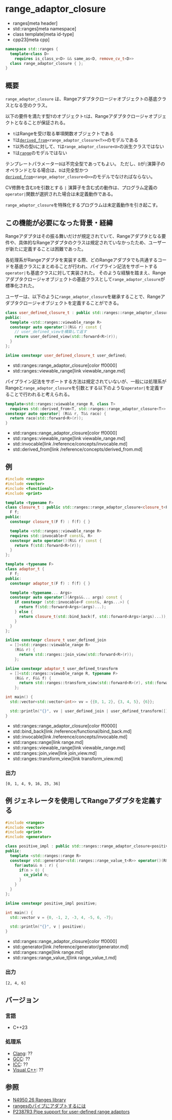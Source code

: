 # range_adaptor_closure
* ranges[meta header]
* std::ranges[meta namespace]
* class template[meta id-type]
* cpp23[meta cpp]

```cpp
namespace std::ranges {
  template<class D>
    requires is_class_v<D> && same_as<D, remove_cv_t<D>>
  class range_adaptor_closure { };
}
```

## 概要
`range_adaptor_closure` は、Rangeアダプタクロージャオブジェクトの基底クラスとなる空のクラス。

以下の要件を満たす型`T`のオブジェクト`t`は、Rangeアダプタクロージャオブジェクトとなることが保証される。

- `t`はRangeを受け取る単項関数オブジェクトである
- `T`は[`derived_from`](/reference/concepts/derived_from.md)`<range_adaptor_closure<T>>`のモデルである
- `T`以外の型`U`に対して、`T`は`range_adaptor_closure<U>`の派生クラスではない
- `T`は[`range`](range.md)のモデルではない

テンプレートパラメーター`D`は不完全型であってもよい。
ただし、`D`が`|`演算子のオペランドとなる場合は、`D`は完全型かつ[`derived_from`](/reference/concepts/derived_from.md)`<range_adaptor_closure<D>>`のモデルでなければならない。

CV修飾を含む`D`を引数とする `|` 演算子を含む式の動作は、プログラム定義の`operator|`関数が選択された場合は未定義動作である。

`range_adaptor_closure`を特殊化するプログラムは未定義動作を引き起こす。

## この機能が必要になった背景・経緯

Rangeアダプタはその振る舞いだけが規定されていて、Rangeアダプタとなる要件や、具体的なRangeアダプタのクラスは規定されていなかったため、ユーザーが新たに定義することは困難であった。

各処理系がRangeアダプタを実装する際、どのRangeアダプタでも共通するコードを基底クラスにまとめることが行われ、パイプライン記法をサポートする`operator|`も基底クラスに対して実装された。
そのような経験を踏まえ、Rangeアダプタクロージャオブジェクトの基底クラスとして`range_adaptor_closure`が標準化された。

ユーザーは、以下のように`range_adaptor_closure`を継承することで、Rangeアダプタクロージャオブジェクトを定義することができる。

```cpp
class user_defined_closure_t : public std::ranges::range_adaptor_closure<user_defined_closure_t> {
public:
  template <std::ranges::viewable_range R>
  constexpr auto operator()(R&& r) const {
    // user_defined_viewを構築して返す
    return user_defined_view(std::forward<R>(r));
  }
};

inline constexpr user_defined_closure_t user_defined;
```
* std::ranges::range_adaptor_closure[color ff0000]
* std::ranges::viewable_range[link viewable_range.md]

パイプライン記法をサポートする方法は規定されていないが、一般には処理系がRangeと`range_adaptor_closure`を引数とする以下のような`operator|`を定義することで行われると考えられる。

```cpp
template<std::ranges::viewable_range R, class T>
  requires std::derived_from<T, std::ranges::range_adaptor_closure<T>> && std::invocable<T, R>
constexpr auto operator| (R&& r, T&& raco) {
  return raco(std::forward<R>(r));
}
```
* std::ranges::range_adaptor_closure[color ff0000]
* std::ranges::viewable_range[link viewable_range.md]
* std::invocable[link /reference/concepts/invocable.md]
* std::derived_from[link /reference/concepts/derived_from.md]

## 例
```cpp example
#include <ranges>
#include <vector>
#include <functional>
#include <print>

template <typename F>
class closure_t : public std::ranges::range_adaptor_closure<closure_t<F>> {
  F f;
public:
  constexpr closure_t(F f) : f(f) { }

  template <std::ranges::viewable_range R>
  requires std::invocable<F const&, R>
  constexpr auto operator()(R&& r) const {
    return f(std::forward<R>(r));
  }
};

template <typename F>
class adaptor_t {
  F f;
public:
  constexpr adaptor_t(F f) : f(f) { }

  template <typename... Args>
  constexpr auto operator()(Args&&... args) const {
    if constexpr (std::invocable<F const&, Args...>) {
      return f(std::forward<Args>(args)...);
    } else {
      return closure_t(std::bind_back(f, std::forward<Args>(args)...));
    }
  }
};

inline constexpr closure_t user_defined_join
  = []<std::ranges::viewable_range R>
    (R&& r) {
      return std::ranges::join_view(std::forward<R>(r));
    };

inline constexpr adaptor_t user_defined_transform
  = []<std::ranges::viewable_range R, typename F>
    (R&& r, F&& f) {
      return std::ranges::transform_view(std::forward<R>(r), std::forward<F>(f));
    };

int main() {
  std::vector<std::vector<int>> vv = {{0, 1, 2}, {3, 4, 5}, {6}};

  std::println("{}", vv | user_defined_join | user_defined_transform([](int x){ return x * x; }));
}
```
* std::ranges::range_adaptor_closure[color ff0000]
* std::bind_back[link /reference/functional/bind_back.md]
* std::invocable[link /reference/concepts/invocable.md]
* std::ranges::range[link range.md]
* std::ranges::viewable_range[link viewable_range.md]
* std::ranges::join_view[link join_view.md]
* std::ranges::transform_view[link transform_view.md]

### 出力
```
[0, 1, 4, 9, 16, 25, 36]
```

## 例 ジェネレータを使用してRangeアダプタを定義する
```cpp example
#include <ranges>
#include <vector>
#include <print>
#include <generator>

class positive_impl : public std::ranges::range_adaptor_closure<positive_impl> {
public:
  template <std::ranges::range R>
  constexpr std::generator<std::ranges::range_value_t<R>> operator()(R&& r) const {
    for(auto&& n : r) {
      if(n > 0) {
        co_yield n;
      }
    }
  }
};

inline constexpr positive_impl positive;

int main() {
  std::vector v = {0, -1, 2, -3, 4, -5, 6, -7};

  std::println("{}", v | positive);
}
```
* std::ranges::range_adaptor_closure[color ff0000]
* std::generator[link /reference/generator/generator.md]
* std::ranges::range[link range.md]
* std::ranges::range_value_t[link range_value_t.md]

### 出力
```
[2, 4, 6]
```

## バージョン
### 言語
- C++23

### 処理系
- [Clang](/implementation.md#clang): ??
- [GCC](/implementation.md#gcc): ??
- [ICC](/implementation.md#icc): ??
- [Visual C++](/implementation.md#visual_cpp): ??

## 参照
- [N4950 26 Ranges library](https://timsong-cpp.github.io/cppwp/n4950/ranges)
- [rangesのパイプにアダプトするには](https://onihusube.hatenablog.com/entry/2022/04/24/010041)
- [P2387R3 Pipe support for user-defined range adaptors](https://wg21.link/p2387r3)
